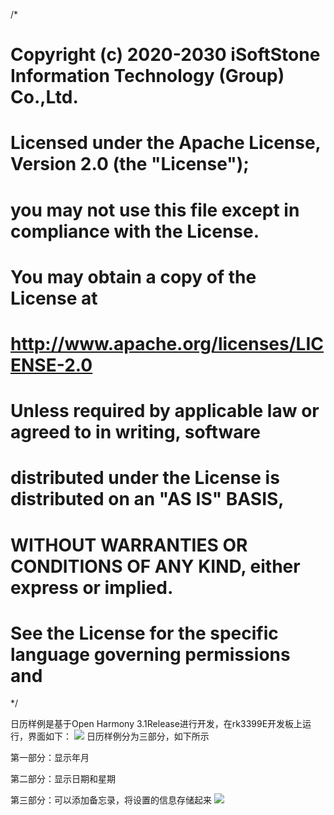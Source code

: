 /*
# Copyright (c) 2020-2030 iSoftStone Information Technology (Group) Co.,Ltd.
# Licensed under the Apache License, Version 2.0 (the "License");
# you may not use this file except in compliance with the License.
# You may obtain a copy of the License at
#
#     http://www.apache.org/licenses/LICENSE-2.0
#
# Unless required by applicable law or agreed to in writing, software
# distributed under the License is distributed on an "AS IS" BASIS,
# WITHOUT WARRANTIES OR CONDITIONS OF ANY KIND, either express or implied.
# See the License for the specific language governing permissions and
*/

日历样例是基于Open Harmony 3.1Release进行开发，在rk3399E开发板上运行，界面如下：
![](screenshots/display.jpg)
日历样例分为三部分，如下所示

第一部分：显示年月

第二部分：显示日期和星期

第三部分：可以添加备忘录，将设置的信息存储起来
![](screenshots/memorandum.jpg)